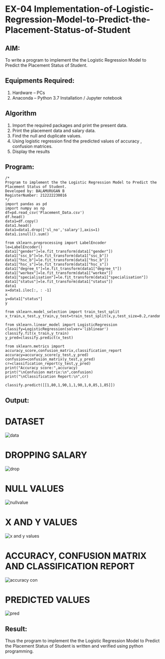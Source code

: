 # EX-04 Implementation-of-Logistic-Regression-Model-to-Predict-the-Placement-Status-of-Student

## AIM:
To write a program to implement the the Logistic Regression Model to Predict the Placement Status of Student.

## Equipments Required:
1. Hardware – PCs
2. Anaconda – Python 3.7 Installation / Jupyter notebook

## Algorithm
1. Import the required packages and print the present data.
2. Print the placement data and salary data.
3. Find the null and duplicate values.
4. Using logistic regression find the predicted values of accuracy , confusion matrices.
5. Display the results
## Program:
```
/*
Program to implement the the Logistic Regression Model to Predict the Placement Status of Student.
Developed by: BALAMURUGAN B
RegisterNumber: 212222230016
*/
import pandas as pd
import numpy as np
df=pd.read_csv('Placement_Data.csv')
df.head()
data1=df.copy()
data1.head()
data1=data1.drop(['sl_no','salary'],axis=1)
data1.isnull().sum()

from sklearn.preprocessing import LabelEncoder
le=LabelEncoder()
data1["gender"]=le.fit_transform(data1["gender"])
data1["ssc_b"]=le.fit_transform(data1["ssc_b"])
data1["hsc_b"]=le.fit_transform(data1["hsc_b"])
data1["hsc_s"]=le.fit_transform(data1["hsc_s"])
data1["degree_t"]=le.fit_transform(data1["degree_t"])
data1["workex"]=le.fit_transform(data1["workex"])
data1["specialisation"]=le.fit_transform(data1["specialisation"])
data1["status"]=le.fit_transform(data1["status"])
data1
x=data1.iloc[:, : -1]
x
y=data1["status"]
y

from sklearn.model_selection import train_test_split
x_train,x_test,y_train,y_test=train_test_split(x,y,test_size=0.2,random_state=0)

from sklearn.linear_model import LogisticRegression
classify=LogisticRegression(solver='liblinear')
classify.fit(x_train,y_train)
y_pred=classify.predict(x_test)

from sklearn.metrics import accuracy_score,confusion_matrix,classification_report
accuracy=accuracy_score(y_test,y_pred)
confusion=confusion_matrix(y_test,y_pred)
cr=classification_report(y_test,y_pred)
print("Accuracy score:",accuracy)
print("\nConfusion matrix:\n",confusion)
print("\nClassification Report:\n",cr)

classify.predict([[1,80,1,90,1,1,90,1,0,85,1,85]])

```

## Output:
# DATASET
![data](https://github.com/BALA291/Implementation-of-Logistic-Regression-Model-to-Predict-the-Placement-Status-of-Student/assets/120717501/afa1d61b-fdb7-48f5-93eb-56e3106844ef)

# DROPPING SALARY
![drop](https://github.com/BALA291/Implementation-of-Logistic-Regression-Model-to-Predict-the-Placement-Status-of-Student/assets/120717501/71e31cd3-3741-4378-bd58-3c3311e3fa5d)

# NULL VALUES
![nullvalue](https://github.com/BALA291/Implementation-of-Logistic-Regression-Model-to-Predict-the-Placement-Status-of-Student/assets/120717501/2b18f041-2284-44ed-8d39-97b214066ac7)

# X AND Y VALUES
![x and y values](https://github.com/BALA291/Implementation-of-Logistic-Regression-Model-to-Predict-the-Placement-Status-of-Student/assets/120717501/b85f1380-b0ac-4537-9dd8-1e7b00533232)

# ACCURACY, CONFUSION MATRIX AND CLASSIFICATION REPORT
![accuracy con](https://github.com/BALA291/Implementation-of-Logistic-Regression-Model-to-Predict-the-Placement-Status-of-Student/assets/120717501/05b2a75d-6e15-4d4c-aaa1-c04013a8f268)

# PREDICTED VALUES
![pred](https://github.com/BALA291/Implementation-of-Logistic-Regression-Model-to-Predict-the-Placement-Status-of-Student/assets/120717501/abf41d04-e39f-44c7-b745-c8d98687c033)


## Result:
Thus the program to implement the the Logistic Regression Model to Predict the Placement Status of Student is written and verified using python programming.
